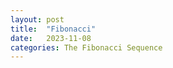 ```yaml
---
layout: post
title:  "Fibonacci"
date:   2023-11-08
categories: The Fibonacci Sequence
---
```

<div id="fibonacci-container"></div>
<script src="/js/fibonacci"></script>